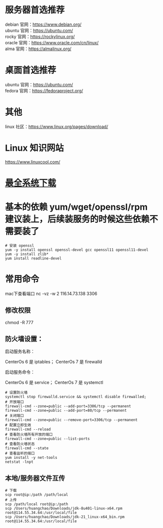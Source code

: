 # 服务器首选推荐
debian 官网：https://www.debian.org/ \
ubuntu 官网：https://ubuntu.com/ \
rocky 官网：https://rockylinux.org/ \
oracle 官网：https://www.oracle.com/cn/linux/ \
alma 官网：https://almalinux.org/
# 桌面首选推荐
ubuntu 官网：https://ubuntu.com/ \
fedora 官网：https://fedoraproject.org/
# 其他
linux 社区：https://www.linux.org/pages/download/

# Linux 知识网站
https://www.linuxcool.com/

# [最全系统下载](https://www.linux.org/pages/download/)

# 基本的依赖 yum/wget/openssl/rpm 建议装上，后续装服务的时候这些依赖不需要装了
```shell
# 安装 openssl
yum -y install openssl openssl-devel gcc openssl11 openssl11-devel
yum -y install zlib*
yum install readline-devel
```

# 常用命令
mac下查看端口 nc -vz -w 2 116.14.73.138 3306

## 修改权限
chmod -R 777

## 防火墙设置：
启动服务名称：

CenterOs 6 是 iptables；
CenterOs 7 是 firewalld

启动服务命令：

CenterOs 6 是 service；
CenterOs 7 是 systemctl

```shell
# 设置防火墙
systemctl stop firewalld.service && systemctl disable firewalled;
# 开放端口
firewall-cmd --zone=public --add-port=3306/tcp --permanent
firewall-cmd --zone=public --add-port=80/tcp --permanent
# 关闭端口
firewall-cmd --zone=public --remove-port=3306/tcp --permanent
# 配置立即生效
firewall-cmd --reload
# 查看防火墙所有开放的端口
firewall-cmd --zone=public --list-ports
# 查看防火墙状态
firewall-cmd --state
# 查看监听的端口
yum install -y net-tools
netstat -lnpt
```

## 本地/服务器文件互传
```shell
# 下载
scp root@ip:/path /path/local
# 上传
scp /path/local root@ip:/path
scp /Users/huangchao/Downloads/jdk-8u401-linux-x64.rpm root@114.55.34.64:/usr/local/file
scp /Users/huangchao/Downloads/jdk-21_linux-x64_bin.rpm root@114.55.34.64:/usr/local/file
```

[//]: # (sourcecode /usr/local/src)
[//]: # (file /usr/local/file)

